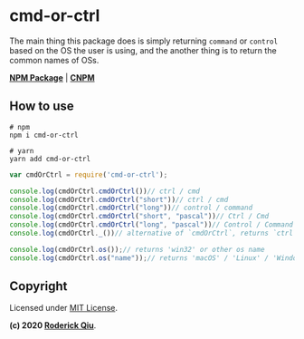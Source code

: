 # cmd-or-ctrl

The main thing this package does is simply returning `command` or `control` based on the OS the user is using, and the another thing is to return the common names of OSs.

[**NPM Package**](https://www.npmjs.com/package/cmd-or-ctrl) | [**CNPM**](https://npm.taobao.org/package/cmd-or-ctrl)

## How to use

```shell
# npm
npm i cmd-or-ctrl

# yarn
yarn add cmd-or-ctrl
```

```javascript
var cmdOrCtrl = require('cmd-or-ctrl');

console.log(cmdOrCtrl.cmdOrCtrl())// ctrl / cmd
console.log(cmdOrCtrl.cmdOrCtrl("short"))// ctrl / cmd
console.log(cmdOrCtrl.cmdOrCtrl("long"))// control / command
console.log(cmdOrCtrl.cmdOrCtrl("short", "pascal"))// Ctrl / Cmd
console.log(cmdOrCtrl.cmdOrCtrl("long", "pascal"))// Control / Command
console.log(cmdOrCtrl._())// alternative of `cmdOrCtrl`, returns `ctrl`

console.log(cmdOrCtrl.os());// returns 'win32' or other os name
console.log(cmdOrCtrl.os("name"));// returns 'macOS' / 'Linux' / 'Windows' or other os name
```

## Copyright

Licensed under [MIT License](https://github.com/RoderickQiu/cmd-or-ctrl/blob/master/LICENSE).

**(c) 2020 [Roderick Qiu](https://r-q.name)**.
